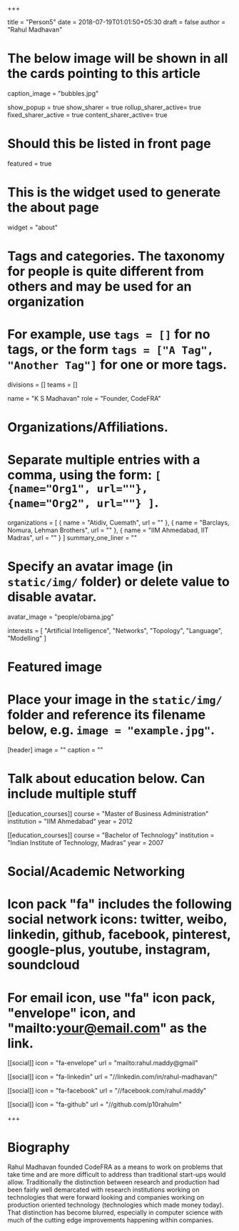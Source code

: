 +++

title = "Person5"
date = 2018-07-19T01:01:50+05:30
draft = false
author = "Rahul Madhavan"

# The below image will be shown in all the cards pointing to this article
caption_image = "bubbles.jpg"

show_popup = true
show_sharer = true
rollup_sharer_active= true
fixed_sharer_active = true
content_sharer_active= true

# Should this be listed in front page
featured = true

# This is the widget used to generate the about page
widget = "about"

# Tags and categories. The taxonomy for people is quite different from others and may be used for an organization
# For example, use `tags = []` for no tags, or the form `tags = ["A Tag", "Another Tag"]` for one or more tags.
divisions = []
teams = []


name = "K S Madhavan"
role = "Founder, CodeFRA"

# Organizations/Affiliations.
#   Separate multiple entries with a comma, using the form: `[ {name="Org1", url=""}, {name="Org2", url=""} ]`.
organizations = [
                        { name = "Atidiv, Cuemath", url = "" },
                        { name = "Barclays, Nomura, Lehman Brothers", url = "" },
                        { name = "IIM Ahmedabad, IIT Madras", url = "" }
                ]
summary_one_liner = ""

# Specify an avatar image (in `static/img/` folder) or delete value to disable avatar.
avatar_image = "people/obama.jpg"


interests =     [
                    "Artificial Intelligence",
                    "Networks",
                    "Topology",
                    "Language",
                    "Modelling"
                ]


# Featured image
# Place your image in the `static/img/` folder and reference its filename below, e.g. `image = "example.jpg"`.
[header]
    image = ""
    caption = ""

# Talk about education below. Can include multiple stuff
[[education_courses]]
      course = "Master of Business Administration"
      institution = "IIM Ahmedabad"
      year = 2012

[[education_courses]]
      course = "Bachelor of Technology"
      institution = "Indian Institute of Technology, Madras"
      year = 2007


# Social/Academic Networking
#
# Icon pack "fa" includes the following social network icons: twitter, weibo, linkedin, github, facebook, pinterest, google-plus, youtube, instagram, soundcloud
#   For email icon, use "fa" icon pack, "envelope" icon, and "mailto:your@email.com" as the link.


[[social]]
    icon = "fa-envelope"
    url = "mailto:rahul.maddy@gmail"

[[social]]
    icon = "fa-linkedin"
    url = "//linkedin.com/in/rahul-madhavan/"

[[social]]
    icon = "fa-facebook"
    url = "//facebook.com/rahul.maddy"

[[social]]
    icon = "fa-github"
    url = "//github.com/p10rahulm"

+++
# Biography

Rahul Madhavan founded CodeFRA as a means to work on problems that take time and are more difficult to address than traditional start-ups would allow. Traditionally the distinction between research and production had been fairly well demarcated with research institutions working on technologies that were forward looking and companies working on production oriented technology (technologies which made money today). That distinction has become blurred, especially in computer science with much of the cutting edge improvements happening within companies.
